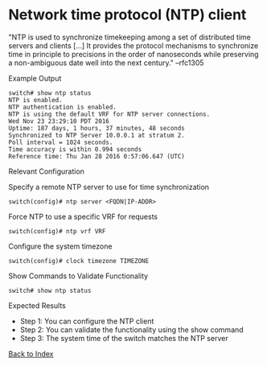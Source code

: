 # Network time protocol (NTP) client 


"NTP is used to synchronize timekeeping among a set of distributed time servers and clients [...] It provides the protocol mechanisms to synchronize time in principle to precisions in the order of nanoseconds while preserving a non-ambiguous date well into the next century." –rfc1305 

Example Output 

```
switch# show ntp status
NTP is enabled.
NTP authentication is enabled.
NTP is using the default VRF for NTP server connections.
Wed Nov 23 23:29:10 PDT 2016
Uptime: 187 days, 1 hours, 37 minutes, 48 seconds
Synchronized to NTP Server 10.0.0.1 at stratum 2.
Poll interval = 1024 seconds.
Time accuracy is within 0.994 seconds
Reference time: Thu Jan 28 2016 0:57:06.647 (UTC)
```

Relevant Configuration 

Specify a remote NTP server to use for time synchronization 

```
switch(config)# ntp server <FQDN|IP-ADDR>
```

Force NTP to use a specific VRF for requests 

```
switch(config)# ntp vrf VRF
```

Configure the system timezone 

```
switch(config)# clock timezone TIMEZONE
```

Show Commands to Validate Functionality 

```
switch# show ntp status
```

Expected Results 

* Step 1: You can configure the NTP client
* Step 2: You can validate the functionality using the show command 
* Step 3: The system time of the switch matches the NTP server


[Back to Index](../index.md)
